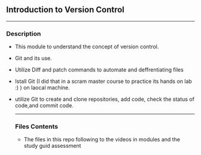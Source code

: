 ## Introduction to Version Control
---
### Description
* This module to understand the concept of version control.
* Git and its use.
* Utilize Diff and patch commands to automate and deffrentiating files
* Istall Git (I did that in a scram master course to practice its hands on lab :) ) on laocal machine.
* utilize Git to create and clone repositories, add code, check the status of code,and commit code.

  ----
  ### Files Contents
  * The files in this repo following to the videos in modules and the study guid assessment
